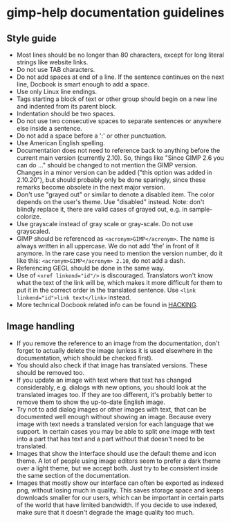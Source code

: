 gimp-help documentation guidelines
==================================

Style guide
-----------
- Most lines should be no longer than 80 characters, except for long literal
  strings like website links.
- Do not use TAB characters.
- Do not add spaces at end of a line. If the sentence continues on the next
  line, Docbook is smart enough to add a space.
- Use only Linux line endings.
- Tags starting a block of text or other group should begin on a new line
  and indented from its parent block.
- Indentation should be two spaces.
- Do not use two consecutive spaces to separate sentences or anywhere else
  inside a sentence.
- Do not add a space before a ':' or other punctuation.
- Use American English spelling.
- Documentation does not need to reference back to anything before the current
  main version (currently 2.10). So, things like "Since GIMP 2.6 you can do ..."
  should be changed to not mention the GIMP version. Changes in a minor version
  can be added ("this option was added in 2.10.20"), but should probably only
  be done sparingly, since these remarks become obsolete in the next major
  version.
- Don't use "grayed out" or similar to denote a disabled item. The color depends
  on the user's theme. Use "disabled" instead. Note: don't blindly replace
  it, there are valid cases of grayed out, e.g. in sample-colorize.
- Use grayscale instead of gray scale or gray-scale. Do not use grayscaled.
- GIMP should be referenced as `<acronym>GIMP</acronym>`. The name is always
  written in all uppercase. We do not add 'the' in front of it anymore. In the
  rare case you need to mention the version number, do it like this:
  `<acronym>GIMP</acronym> 2.10`, do not add a dash.
- Referencing GEGL should be done in the same way.
- Use of `<xref linkend="id"/>` is discouraged. Translators won't know what the
  text of the link will be, which makes it more difficult for them to put it
  in the correct order in the translated sentence.
  Use `<link linkend="id">link text</link>` instead.
- More technical Docbook related info can be found in [HACKING](HACKING).

Image handling
--------------
- If you remove the reference to an image from the documentation, don't forget
  to actually delete the image (unless it is used elsewhere in the
  documentation, which should be checked first).
- You should also check if that image has translated versions. These should be
  removed too.
- If you update an image with text where that text has changed considerably,
  e.g. dialogs with new options, you should look at the translated images too.
  If they are too different, it's probably better to remove them to show the
  up-to-date English image.
- Try not to add dialog images or other images with text, that can be
  documented well enough without showing an image. Because every image with
  text needs a translated version for each language that we support.
  In certain cases you may be able to split one image with text into a part
  that has text and a part without that doesn't need to be translated.
- Images that show the interface should use the default theme and icon theme.
  A lot of people using image editors seem to prefer a dark theme over a light
  theme, but we accept both. Just try to be consistent inside the same section
  of the documentation.
- Images that mostly show our interface can often be exported as indexed png,
  without losing much in quality. This saves storage space and keeps downloads
  smaller for our users, which can be important in certain parts of the world
  that have limited bandwidth. If you decide to use indexed, make sure that
  it doesn't degrade the image quality too much.